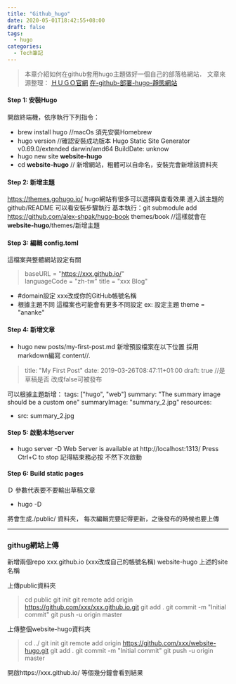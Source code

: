 ```yaml
---
title: "Github_hugo"
date: 2020-05-01T18:42:55+08:00
draft: false
tags:
  - hugo
categories:
  - Tech筆記
---
```


> 本章介紹如何在github套用hugo主題做好一個自己的部落格網站．
> 文章來源整理：
> [ＨＵＧＯ官網](https://gohugo.io/getting-started/quick-start/)
> [在-github-部署-hugo-靜態網站](https://medium.com/@chswei/%E5%9C%A8-github-%E9%83%A8%E7%BD%B2-hugo-%E9%9D%9C%E6%85%8B%E7%B6%B2%E7%AB%99-9c40682dfe40)
> 

<!--more-->
#### Step 1: 安裝Hugo
開啟終端機，依序執行下列指令：
* brew install hugo 
//macOs 須先安裝Homebrew
* hugo version 
//確認安裝成功版本
Hugo Static Site Generator v0.69.0/extended darwin/amd64 BuildDate: unknow
* hugo new site **website-hugo**
* cd **website-hugo**
// 新增網站，粗體可以自命名，安裝完會新增該資料夾


#### Step 2: 新增主題
https://themes.gohugo.io/ 
hugo網站有很多可以選擇與查看效果
進入該主題的github/README 可以看安裝步驟執行
基本執行：git submodule add https://github.com/alex-shpak/hugo-book themes/book
//這樣就會在**website-hugo**/themes/新增主題

#### Step 3: 編輯 config.toml
這檔案與整體網站設定有關
> baseURL = "https://xxx.github.io/"    
> languageCode = "zh-tw"
> title = "xxx Blog"
* #domain設定 xxx改成你的GitHub帳號名稱
* 根據主題不同 這檔案也可能會有更多不同設定
   ex: 設定主題 theme = "ananke"

#### Step 4: 新增文章
* hugo new posts/my-first-post.md
新增預設檔案在以下位置 採用markdown編寫
content/<CATEGORY>/<FILE>.<FORMAT>
> title: "My First Post"
date: 2019-03-26T08:47:11+01:00
draft: true //是草稿是否 改成false可被發布

可以根據主題新增：
tags: ["hugo", "web"]
summary: "The summary image should be a custom one"
summaryImage: "summary_2.jpg"
resources:
- src: summary_2.jpg

#### Step 5: 啟動本地server

*  hugo server -D
Web Server is available at http://localhost:1313/
Press Ctrl+C to stop
記得結束務必按 不然下次啟動
#### Step 6: Build static pages

Ｄ 參數代表要不要輸出草稿文章

* hugo -D

將會生成./public/ 資料夾，
每次編輯完要記得更新，之後發布的時候也要上傳


-----


### githug網站上傳

新增兩個repo
xxx.github.io (xxx改成自己的帳號名稱)
website-hugo 上述的site名稱

上傳public資料夾
> cd public
git init
git remote add origin https://github.com/xxx/xxx.github.io.git
git add .
git commit -m "Initial commit"
git push -u origin master

上傳整個website-hugo資料夾
> cd ../
git init
git remote add origin https://github.com/xxx/website-hugo.git
git add .
git commit -m "Initial commit"
git push -u origin master


開啟https://xxx.github.io/ 等個幾分鐘會看到結果


